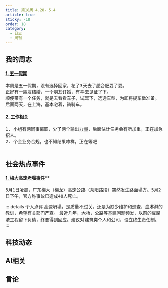```yaml
---
title: 第18周 4.28- 5.4
article: true
sticky: -18
order: 18
category:
  - 日志
  - 周刊
---
```


<!-- more -->

## **我的周志**
#### **[1. 五一假期]()**<br/>
<pre style="white-space:pre-wrap">
本周是五一假期，没有选择回家，花了3天去了趟合肥耍了耍。
正好有一朋友结婚，一个朋友订婚，有幸去见证了下。
顺便带有一个任务，就是去看看车子，试驾下，选选车型，为即将提车做准备。
后面两天，在上海，基本宅着，骑骑车。
</pre>
#### **[2. 工作相关]()**<br/>
<pre style="white-space:pre-wrap">
1. 小组有两同事离职，少了两个输出力量，后面估计任务会有所加重，正在加急招人。
2. 个金业务合规，也不知结果咋样，正在等吧

</pre>

## **社会热点事件**
#### [1. 梅大高速坍塌事件](https://baike.baidu.com/item/5%C2%B71%E6%A2%85%E5%A4%A7%E9%AB%98%E9%80%9F%E8%B7%AF%E9%9D%A2%E5%A1%8C%E6%96%B9%E7%81%BE%E5%AE%B3/64371062?fr=api_baidu_opex_festival)**<br/>
<pre style="white-space:pre-wrap">5月1日凌晨，广东梅大（梅龙）高速公路（茶阳路段）突然发生路面塌方。5月2日下午，官方称事故已造成48人死亡。</pre>
::: details 个人点评
高速坍塌，是质量不过关，还是为缺少维护和巡查，血淋淋的教训，希望有关部门严查。
最近几年，大桥，公路等基建问题频发，以前的豆腐渣工程留下负债，终要得到回应。建议对建筑类个人和公司，设立终生责任制。
:::
## **科技动态**

## **AI相关**

## **言论**